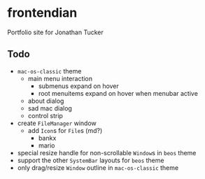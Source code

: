 # frontendian

Portfolio site for Jonathan Tucker

## Todo

- `mac-os-classic` theme
  - main menu interaction
    - submenus expand on hover
    - root menuitems expand on hover when menubar active
  - about dialog
  - sad mac dialog
  - control strip
- create `FileManager` window
  - add `Icon`s for `File`s (md?)
    - bankx
    - mario
- special resize handle for non-scrollable `Window`s in `beos` theme
- support the other `SystemBar` layouts for `beos` theme
- only drag/resize `Window` outline in `mac-os-classic` theme
